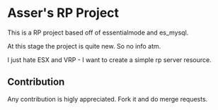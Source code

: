 # Asser's RP Project
This is a RP project based off of essentialmode and es_mysql.

At this stage the project is quite new. So no info atm.

I just hate ESX and VRP - I want to create a simple rp server resource.

## Contribution
Any contribution is higly appreciated. Fork it and do merge requests.
